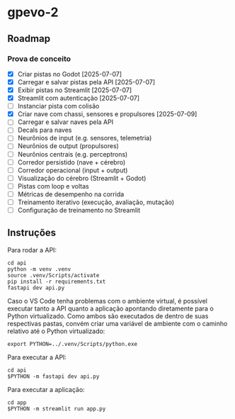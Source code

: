 # gpevo-2

## Roadmap

### Prova de conceito

- [x] Criar pistas no Godot [2025-07-07]
- [x] Carregar e salvar pistas pela API [2025-07-07]
- [x] Exibir pistas no Streamlit [2025-07-07]
- [x] Streamlit com autenticação [2025-07-07]
- [ ] Instanciar pista com colisão
- [x] Criar nave com chassi, sensores e propulsores [2025-07-09]
- [ ] Carregar e salvar naves pela API
- [ ] Decals para naves
- [ ] Neurônios de input (e.g. sensores, telemetria)
- [ ] Neurônios de output (propulsores)
- [ ] Neurônios centrais (e.g. perceptrons)
- [ ] Corredor persistido (nave + cérebro)
- [ ] Corredor operacional (input + output)
- [ ] Visualização do cérebro (Streamlit + Godot)
- [ ] Pistas com loop e voltas
- [ ] Métricas de desempenho na corrida
- [ ] Treinamento iterativo (execução, avaliação, mutação)
- [ ] Configuração de treinamento no Streamlit

## Instruções

Para rodar a API:

```
cd api
python -m venv .venv
source .venv/Scripts/activate
pip install -r requirements.txt
fastapi dev api.py
```

Caso o VS Code tenha problemas com o ambiente virtual, é possível executar tanto a API quanto a aplicação apontando diretamente para o Python virtualizado. Como ambos são executados de dentro de suas respectivas pastas, convém criar uma variável de ambiente com o caminho relativo até o Python virtualizado:

```
export PYTHON=../.venv/Scripts/python.exe
```

Para executar a API:

```
cd api
$PYTHON -m fastapi dev api.py
```

Para executar a aplicação:

```
cd app
$PYTHON -m streamlit run app.py
```